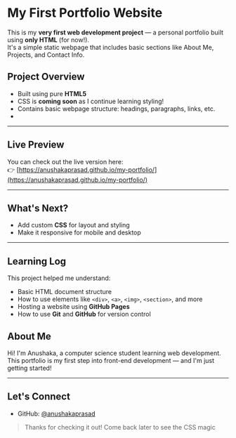 #  My First Portfolio Website

This is my **very first web development project** — a personal portfolio built using **only HTML** (for now!).  
It's a simple static webpage that includes basic sections like About Me, Projects, and Contact Info.



##  Project Overview

-  Built using pure **HTML5**
-  CSS is **coming soon** as I continue learning styling!
-  Contains basic webpage structure: headings, paragraphs, links, etc.
- 

---

## Live Preview

You can check out the live version here:  
👉 [https://anushakaprasad.github.io/my-portfolio/](https://anushakaprasad.github.io/my-portfolio/)

---

## What's Next?

- Add custom **CSS** for layout and styling
- Make it responsive for mobile and desktop


---

## Learning Log

This project helped me understand:

- Basic HTML document structure
- How to use elements like `<div>`, `<a>`, `<img>`, `<section>`, and more
- Hosting a website using **GitHub Pages**
- How to use **Git** and **GitHub** for version control



## About Me

Hi! I'm Anushaka, a computer science student learning web development.  
This portfolio is my first step into front-end development — and I'm just getting started!

---

## Let's Connect

- GitHub: [@anushakaprasad](https://github.com/anushakaprasad)



> Thanks for checking it out! Come back later to see the CSS magic 
